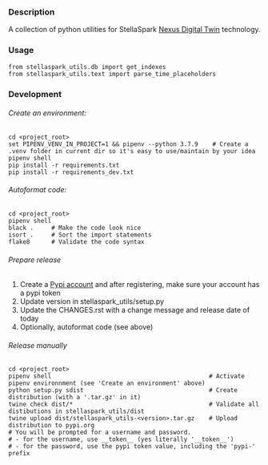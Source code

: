 [Nexus Digital Twin]:https://www.stellaspark.com/ 
[Pypi account]:https://pypi.org/account/register/


### Description
A collection of python utilities for StellaSpark [Nexus Digital Twin] technology.


### Usage
```
from stellaspark_utils.db import get_indexes
from stellaspark_utils.text import parse_time_placeholders
```

### Development

###### Create an environment:
```
cd <project_root>
set PIPENV_VENV_IN_PROJECT=1 && pipenv --python 3.7.9    # Create a .venv folder in current dir so it's easy to use/maintain by your idea
pipenv shell
pip install -r requirements.txt 
pip install -r requirements_dev.txt
```

###### Autoformat code:
```
cd <project_root>
pipenv shell
black .     # Make the code look nice
isort .     # Sort the import statements
flake8      # Validate the code syntax
```

###### Prepare release
1. Create a [Pypi account] and after registering, make sure your account has a pypi token
2. Update version in stellaspark_utils/setup.py
3. Update the CHANGES.rst with a change message and release date of today
4. Optionally, autoformat code (see above)

###### Release manually
```
cd <project_root>
pipenv shell                                            # Activate pipenv environnment (see 'Create an environment' above)
python setup.py sdist                                   # Create distribution (with a '.tar.gz' in it)
twine check dist/*                                      # Validate all distibutions in stellaspark_utils/dist
twine upload dist/stellaspark_utils-<version>.tar.gz    # Upload distribution to pypi.org
# You will be prompted for a username and password. 
# - for the username, use __token__ (yes literally '__token__')
# - for the password, use the pypi token value, including the 'pypi-' prefix
```
